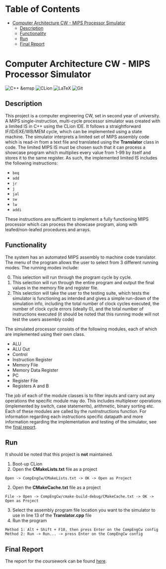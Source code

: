 Table of Contents
=================

* [Computer Architecture CW - MIPS Processor Simulator](#computer-architecture-cw---mips-processor-simulator)
   * [Description](#description)
   * [Functionality](#functionality)
   * [Run](#run)
   * [Final Report](#final-report)

# Computer Architecture CW - MIPS Processor Simulator 

![C++](https://img.shields.io/badge/c++-%2300599C.svg?style=for-the-badge&logo=c%2B%2B&logoColor=white) &emsp
![CLion](https://img.shields.io/badge/CLion-black?style=for-the-badge&logo=clion&logoColor=white)
![LaTeX](https://img.shields.io/badge/latex-%23008080.svg?style=for-the-badge&logo=latex&logoColor=white)
![Git](https://img.shields.io/badge/git-%23F05033.svg?style=for-the-badge&logo=git&logoColor=white)

## Description

This project is a computer engineering CW, set in second year of university. A MIPS single-instruction, multi-cycle processor simulator was created with a limited IS in C++ using the CLion IDE. It follows a straightforward IF/ID/EXE/WB/MEM cycle, which can be implemented using a state machine. The simulator interprets a limited set of MIPS assembly code which is read-in from a text file and translated using the **Translator** class in code. The limited MIPS IS must be chosen such that it can process a showcase program which multiplies every value from 1-99 by itself and stores it to the same register. As such, the implemented limited IS includes the following instructions:

- `beq`
- `add`
- `jr`
- `j`
- `jal` 
- `sw`
- `lw`
- `addi`

These instructions are sufficient to implement a fully functioning MIPS processor which can process the showcase program, along with leafed/non-leafed procedures and arrays.

## Functionality

The system has an automated MIPS assembly to machine code translator. The menu of the program allows the user to select from 3 different running modes. The running modes include:

0. This selection will run through the program cycle by cycle. 
1. This selection will run through the entire program and output the final values in the memory file and register file.
2. This selection will take the user to the testing suite, which tests the simulator is functioning as intended and gives a simple run-down of the simulation info, including the total number of clock cycles executed, the number of clock cycle errors (ideally 0), and the total number of instructions executed (it should be noted that this running mode will not test the users assembly code)

The simulated processor consists of the following modules, each of which are implemented using their own class.

- ALU
- ALU Out
- Control
- Instruction Register
- Memory File
- Memory Data Register
- PC
- Register File
- Registers A and B

The job of each of the module classes is to filter inputs and carry out any operations the specific module may do. This includes multiplexer operations (implemented by switch, case statements), arithmetic, binary sorting etc. Each of these modules are called by the runInstructions function. For information regarding each instructions specific datapath and more information regarding the implementation and testing of the simulator, see the [final report](./Report.pdf). 

## Run

It should be noted that this project is **not** maintained. 

1. Boot-up CLion
2. Open the **CMakeLists.txt** file as a project
```
Open -> CompEngCw/CMakeLists.txt -> OK -> Open as Project
```
2. Open the **CMakeCache.txt** file as a project
```
File -> Open -> CompEngCw/cmake-build-debug/CMakeCache.txt -> OK -> Open as Project
```
3. Select the assembly program file location you want to the simulator to use in line 13 of the **Translator.cpp** file
4. Run the program
```
Method 1: Alt + Shift + F10, then press Enter on the CompEngCw config
Method 2: Run -> Run... -> press Enter on the CompEngCw config
```

## Final Report 

The report for the coursework can be found [here](./Report.pdf).